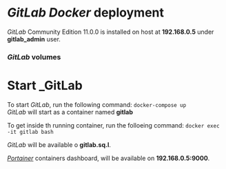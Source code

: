 # _GitLab Docker_ deployment
_GitLab_ Community Edition 11.0.0 is installed on host at **192.168.0.5** under **gitlab_admin** user.  


### _GitLab_ volumes



# Start _GitLab
To start _GitLab_, run the following command:
`docker-compose up`  
_GitLab_ will start as a container named **gitlab**  

To get inside th running container, run the folloeing command:
`docker exec -it gitlab bash`  

_GitLab_ will be available o **gitlab.sq.l**.  

[_Portainer_](https://portainer.io/) containers dashboard, will be available on **192.168.0.5:9000**.  
